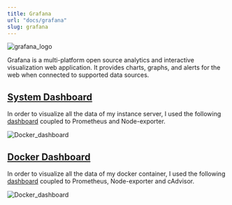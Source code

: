 ```yaml
---
title: Grafana
url: "docs/grafana"
slug: grafana
---
```

![grafana_logo](../images/monitoring/grafana.png)

Grafana is a multi-platform open source analytics and interactive visualization web application. It provides charts, graphs, and alerts for the web when connected to supported data sources.

## [System Dashboard](https://grafana.com/grafana/dashboards/11074-node-exporter-for-prometheus-dashboard-en-v20201010/)

In order to visualize all the data of my instance server, I used the following [dashboard](https://grafana.com/grafana/dashboards/11074-node-exporter-for-prometheus-dashboard-en-v20201010/) coupled to Prometheus and Node-exporter.

![Docker_dashboard](https://grafana.com/api/dashboards/11074/images/8428/image)

## [Docker Dashboard](https://grafana.com/grafana/dashboards/13112-container-in-docker-and-system-monitoring/)

In order to visualize all the data of my docker container, I used the following [dashboard](https://grafana.com/grafana/dashboards/13112-container-in-docker-and-system-monitoring/) coupled to Prometheus, Node-exporter and cAdvisor.

![Docker_dashboard](https://grafana.com/api/dashboards/13112/images/9036/image)

